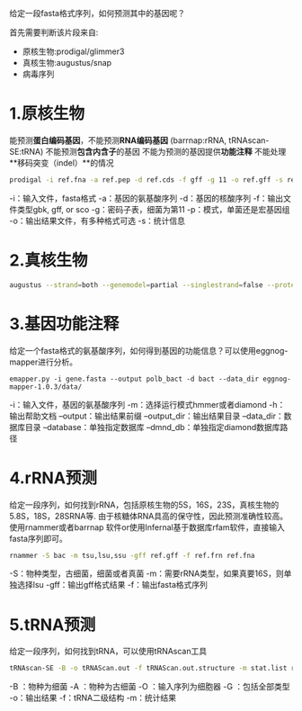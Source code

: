 给定一段fasta格式序列，如何预测其中的基因呢？

首先需要判断该片段来自:
- 原核生物:prodigal/glimmer3
- 真核生物:augustus/snap
- 病毒序列


# 1.原核生物

能预测**蛋白编码基因**，不能预测**RNA编码基因** (barrnap:rRNA, tRNAscan-SE:tRNA)
不能预测**包含内含子**的基因
不能为预测的基因提供**功能注释**
不能处理**移码突变（indel）**的情况


```bash
prodigal -i ref.fna -a ref.pep -d ref.cds -f gff -g 11 -o ref.gff -s ref.stat  >prodigal.log

```

-i：输入文件，fasta格式
-a：基因的氨基酸序列
-d：基因的核酸序列
-f：输出文件类型gbk, gff, or sco
-g：密码子表，细菌为第11
-p：模式，单菌还是宏基因组
-o：输出结果文件，有多种格式可选
-s：统计信息

# 2.真核生物

```bash
augustus --strand=both --genemodel=partial --singlestrand=false --protein=on --introns=on --start=on --stop=on --cds=on --codingseq=on --alternatives-from-evidence=true --gff3=on --UTR=on --outfile=out.gff --species=human HS04636.fa
```

# 3.基因功能注释
给定一个fasta格式的氨基酸序列，如何得到基因的功能信息？可以使用eggnog-mapper进行分析。

```
emapper.py -i gene.fasta --output polb_bact -d bact --data_dir eggnog-mapper-1.0.3/data/
```

-i：输入文件，基因的氨基酸序列
-m：选择运行模式hmmer或者diamond
-h：输出帮助文档
–output：输出结果前缀
–output_dir：输出结果目录
–data_dir：数据库目录
–database：单独指定数据库
–dmnd_db：单独指定diamond数据库路径

# 4.rRNA预测
给定一段序列，如何找到rRNA，包括原核生物的5S，16S，23S，真核生物的5.8S，18S，28SRNA等.
由于核糖体RNA具高的保守性，因此预测准确性较高。
使用rnammer或者barrnap 软件or使用Infernal基于数据库rfam软件，直接输入fasta序列即可。

```bash
rnammer -S bac -m tsu,lsu,ssu -gff ref.gff -f ref.frn ref.fna
```
-S：物种类型，古细菌，细菌或者真菌
-m：需要rRNA类型，如果真要16S，则单独选择lsu
-gff：输出gff格式结果
-f：输出fasta格式序列

# 5.tRNA预测
给定一段序列，如何找到tRNA，可以使用tRNAscan工具

```bash
tRNAscan-SE -B -o tRNAScan.out -f tRNAScan.out.structure -m stat.list ref.fna
```
-B ：物种为细菌
-A ：物种为古细菌
-O ：输入序列为细胞器
-G ：包括全部类型
-o：输出结果
-f：tRNA二级结构
-m：统计结果